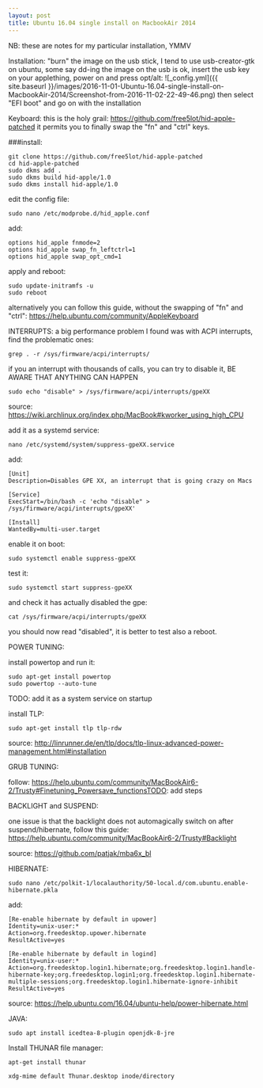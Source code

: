```yaml
---
layout: post
title: Ubuntu 16.04 single install on MacbookAir 2014
---
```


NB: these are notes for my particular installation, YMMV


Installation:
"burn" the image on the usb stick, I tend to use usb-creator-gtk on ubuntu, some say dd-ing the image on the usb is ok,
insert the usb key on your applething, power on and press opt/alt: ![_config.yml]({{ site.baseurl }}/images/2016-11-01-Ubuntu-16.04-single-install-on-MacbookAir-2014/Screenshot-from-2016-11-02-22-49-46.png)
then select "EFI boot" and go on with the installation


Keyboard:
this is the holy grail: https://github.com/free5lot/hid-apple-patched
it permits you to finally swap the "fn" and "ctrl" keys.

###install:

    git clone https://github.com/free5lot/hid-apple-patched
    cd hid-apple-patched
    sudo dkms add .
    sudo dkms build hid-apple/1.0
    sudo dkms install hid-apple/1.0

edit the config file:

    sudo nano /etc/modprobe.d/hid_apple.conf

add:

    options hid_apple fnmode=2
    options hid_apple swap_fn_leftctrl=1
    options hid_apple swap_opt_cmd=1

apply and reboot:

    sudo update-initramfs -u
    sudo reboot

alternatively you can follow this guide, without the swapping of "fn" and "ctrl": https://help.ubuntu.com/community/AppleKeyboard

INTERRUPTS:
a big performance problem I found was with ACPI interrupts,
find the problematic ones:

    grep . -r /sys/firmware/acpi/interrupts/

if you an interrupt with thousands of calls, you can try to disable it,
BE AWARE THAT ANYTHING CAN HAPPEN

    sudo echo "disable" > /sys/firmware/acpi/interrupts/gpeXX

source: https://wiki.archlinux.org/index.php/MacBook#kworker_using_high_CPU

add it as a systemd service:

    nano /etc/systemd/system/suppress-gpeXX.service

add:

    [Unit]
    Description=Disables GPE XX, an interrupt that is going crazy on Macs

    [Service]
    ExecStart=/bin/bash -c 'echo "disable" > /sys/firmware/acpi/interrupts/gpeXX'

    [Install]
    WantedBy=multi-user.target

enable it on boot:

    sudo systemctl enable suppress-gpeXX

test it:

    sudo systemctl start suppress-gpeXX

and check it has actually disabled the gpe:

    cat /sys/firmware/acpi/interrupts/gpeXX

you should now read "disabled",
it is better to test also a reboot.

POWER TUNING:

install powertop and run it:

    sudo apt-get install powertop
    sudo powertop --auto-tune

TODO: add it as a system service on startup

install TLP:

    sudo apt-get install tlp tlp-rdw

source: http://linrunner.de/en/tlp/docs/tlp-linux-advanced-power-management.html#installation


GRUB TUNING:

follow: https://help.ubuntu.com/community/MacBookAir6-2/Trusty#Finetuning_Powersave_functionsTODO: add steps


BACKLIGHT and SUSPEND:

one issue is that the backlight does not automagically switch on after suspend/hibernate,
follow this guide: https://help.ubuntu.com/community/MacBookAir6-2/Trusty#Backlight

source: https://github.com/patjak/mba6x_bl


HIBERNATE:

    sudo nano /etc/polkit-1/localauthority/50-local.d/com.ubuntu.enable-hibernate.pkla

add:

    [Re-enable hibernate by default in upower]
    Identity=unix-user:*
    Action=org.freedesktop.upower.hibernate
    ResultActive=yes

    [Re-enable hibernate by default in logind]
    Identity=unix-user:*
    Action=org.freedesktop.login1.hibernate;org.freedesktop.login1.handle-hibernate-key;org.freedesktop.login1;org.freedesktop.login1.hibernate-multiple-sessions;org.freedesktop.login1.hibernate-ignore-inhibit
    ResultActive=yes

source: https://help.ubuntu.com/16.04/ubuntu-help/power-hibernate.html


JAVA:

    sudo apt install icedtea-8-plugin openjdk-8-jre


Install THUNAR file manager:

    apt-get install thunar

    xdg-mime default Thunar.desktop inode/directory
